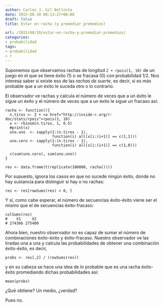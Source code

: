 ```yaml
---
author: Carlos J. Gil Bellosta
date: 2015-08-10 08:13:27+00:00
draft: false
title: Estar en racha (y promediar promedios)

url: /2015/08/10/estar-en-racha-y-promediar-promedios/
categories:
- probabilidad
tags:
- probabilidad
- r
---
```


Suponemos que observamos rachas de longitud `2 + rpois(1, 10)` de un juego en el que se tiene éxito (1) o se fracasa (0) con probabilidad 1/2. Nos interesa saber si existe eso de las _rachas de suerte_, es decir, si es más probable que a un éxito le suceda otro o lo contrario.

El observador ve rachas y calcula el número de veces que a un éxito le sigue un éxito y el número de veces que a un éxito le sigue un fracaso así:



    racha <- function(){
      n.tiros <- 2 + <a href="http://inside-r.org/r-doc/stats/rpois">rpois(1, 10)
      x <- rbinom(n.tiros, 1, 0.5)
      #print(x)
      uno.uno  <- sapply(1:(n.tiros - 1),
                         function(i) all(x[i:(i+1)] == c(1,1)))
      uno.cero <- sapply(1:(n.tiros - 1),
                         function(i) all(x[i:(i+1)] == c(1,0)))

      c(sum(uno.cero), sum(uno.uno))
    }

    res <- data.frame(t(replicate(100000, racha())))



Por supuesto, ignora los casos en que no sucede ningún éxito, donde no hay sustancia para distinguir si hay o no rachas:



    res <- res[rowSums(res) > 0, ]



Y sí, como cabe esperar, el número de secuencias éxito-éxito viene ser el mismo que el de secuencias éxito-fracaso:



    colSums(res)
    #    X1     X2
    # 274366 275400



Ahora bien, nuestro observador no es capaz de sumar el número de combinaciones éxito-éxito y éxito-fracaso. Nuestro observador ve las tiradas una a una y calcula las probabilidades de obtener una combinación éxito-éxito, es decir,



    probs <- res[,2] / (rowSums(res))



y en su cabeza se hace una idea de lo probable que es una racha éxito-éxito promediando dichas probabilidades así:



    mean(probs)



¿Qué obtiene? Un medio, ¿verdad?

Pues no.
